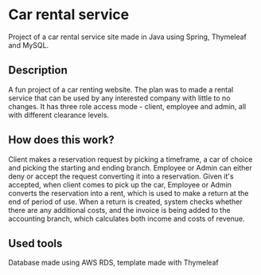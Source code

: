 
# Car rental service

Project of a car rental service site made in Java using Spring, Thymeleaf and MySQL.
## Description
A fun project of a car renting website. The plan was to made a rental service that can be used by
 any interested company with little to no changes. It has three role access mode - client, 
 employee and admin, all with different clearance levels. 
 ## How does this work?
Client makes a reservation request by picking a timeframe, a car of choice and picking the starting and ending branch. 
Employee or Admin can either deny or accept the request converting it into a reservation. Given it's accepted, when client 
comes to pick up the car, Employee or Admin converts the reservation into a rent, which is used to make a return at the end of 
period of use. When a return is created, system checks whether there are any additional costs, and the invoice is being added
to the accounting branch, which calculates both income and costs of revenue. 
## Used tools
Database made using AWS RDS, template made with Thymeleaf
